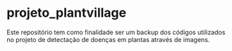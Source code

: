 # projeto_plantvillage

Este repositório tem como finalidade ser um backup dos códigos utilizados no projeto de detectação de doenças em plantas através de imagens. 
